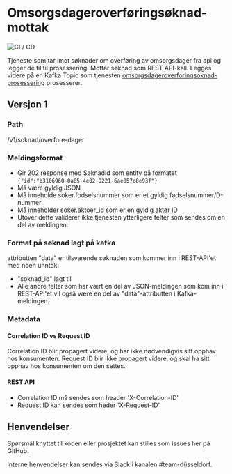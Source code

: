 # Omsorgsdageroverføringsøknad-mottak
![CI / CD](https://github.com/navikt/omsorgsdageroverforingsoknad-mottak/workflows/CI%20/%20CD/badge.svg)

Tjeneste som tar imot søknader om overføring av omsorgsdager fra api og legger de til til prosessering.
Mottar søknad som REST API-kall. Legges videre på en Kafka Topic som tjenesten [omsorgsdageroverforingsoknad-prosessering](https://github.com/navikt/omsorgsdageroverforingsoknad-prosessering) prosesserer.

## Versjon 1
### Path
/v1/soknad/overfore-dager

### Meldingsformat
- Gir 202 response med SøknadId som entity på formatet ```{"id":"b3106960-0a85-4e02-9221-6ae057c8e93f"}```
- Må være gyldig JSON
- Må inneholde soker.fodselsnummer som er et gyldig fødselsnummer/D-nummer
- Må inneholder soker.aktoer_id som er en gyldig aktør ID
- Utover dette validerer ikke tjenesten ytterligere felter som sendes om en del av meldingen.

### Format på søknad lagt på kafka
attributten "data" er tilsvarende søknaden som kommer inn i REST-API'et med noen unntak:
- "soknad_id" lagt til
- Alle andre felter som har vært en del av JSON-meldingen som kom inn i REST-API'et vil også være en del av "data"-attributten i Kafka-meldingen.

### Metadata
#### Correlation ID vs Request ID
Correlation ID blir propagert videre, og har ikke nødvendigvis sitt opphav hos konsumenten.
Request ID blir ikke propagert videre, og skal ha sitt opphav hos konsumenten om den settes.

#### REST API
- Correlation ID må sendes som header 'X-Correlation-ID'
- Request ID kan sendes som heder 'X-Request-ID'

## Henvendelser
Spørsmål knyttet til koden eller prosjektet kan stilles som issues her på GitHub.

Interne henvendelser kan sendes via Slack i kanalen #team-düsseldorf.
